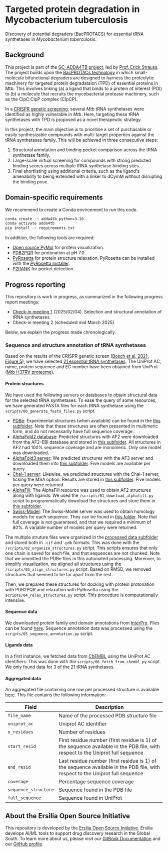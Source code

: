 # Targeted protein degradation in Mycobacterium tuberculosis
Discovery of potential degraders (BacPROTACS) for essential tRNA synthetases in _Mycobacterium tuberculosis_.

## Background

This project is part of the [GC-ADDA4TB project](https://www.lifearc.org/project/grand-challenges-programme/), led by [Prof. Erick Strauss](https://scholar.google.com/citations?user=zK9kCVUAAAAJ&hl=en).
The project builds upon the [BacPROTACs technology](https://pubmed.ncbi.nlm.nih.gov/35662409/) in which small-molecule bifunctional degraders are designed to harness the proteolytic machinery for targeted protein degradataion (TPD) of essential proteins in Mtb. This involves linking (a) a ligand that binds to a protein of interest (POI) to (b) a molecule that recruits the mycobacterial protease machinery, such as the ClpC:ClpP complex (ClpCP).

In a [CRISPR genetic screening](https://pubmed.ncbi.nlm.nih.gov/34297925/), several _Mtb_ tRNA synthetases were identified as highly vulnerable in _Mtb_. Here, targeting these tRNA synthetases with TPD is proposed as a novel therapeutic strategy.

In this project, the main objective is to prioritise a set of purchasable or easily synthesizable compounds with multi-target properties against the tRNA synthetases family. This will be achieved in three consecutive steps:
1. Structural annotation and binding pocket comparison across the tRNA synthetase family.
2. Large-scale virtual screening for compounds with strong predicted binding scores across multiple tRNA synthetase binding sites.
3. Final shortlisting using additional criteria, such as the ligand's amenability to being extended with a linker to dCymM without disrupting the binding pose.

## Domain-specific requirements

We recommend to create a Conda environment to run this code.
```bash
conda create -n adda4tb python=3.10
conda activate adda4tb
pip install -r requirements.txt
```

In addition, the following tools are required:

* [Open source PyMol](https://github.com/schrodinger/pymol-open-source) for protein visualization.
* [PDB2PQR](https://pdb2pqr.readthedocs.io/en/latest/) for protonation at pH 7.0.
* [PyRosetta](https://www.pyrosetta.org/) for protein structure relaxation. PyRosetta can be installed with the [PyRosetta Installer](https://www.pyrosetta.org/downloads).
* [P2RANK](https://github.com/rdk/p2rank) for pocket detection. 

## Progress reporting

This repository is work in progress, as summarized in the following progress report meetings:

* [Check-in meeting 1](https://docs.google.com/presentation/d/1a7K4EkecYM63CPa7QRw1SOEGv2AEA3FYjpLJPYPpIkY/edit?usp=drive_link) (2025/02/04). Selection and structural annotation of tRNA synthetases.
* Check-in meeting 2 (scheduled mid March 2025)

Below, we explain the progress made chronologically.

### Sequence and structure annotation of tRNA synthetases

Based on the results of the CRISPR genetic screen ([Bosch et al, 2021; Figure 5](assets/bosch_2021_figure_5.jpg)), we have selected [21 essential tRNA synthetases](data/mtb_trna_synthetases_bosch_2021_fig5_annotated.csv). The UniProt AC, name, protein sequence and EC number have been obtained from UniProt ([Mtb H37RV proteome](data/mtb_h37rv_proteome.tsv)).

#### Protein structures

We have used the following servers or databases to obtain structural data for the selected tRNA synthetases. To ease the query of some resources, we have generated FASTA files for each tRNA synthetase using the `scripts/00_generate_fasta_files.py` script.

* [PDBe](https://www.ebi.ac.uk/pdbe/): Experimental structures (when available) can be found in the [this subfolder](/data/structures/pdbe_database). Note that these structures are often presented in multimeric form, and do not necessarily have full sequence coverage.
* [AlphaFold2 database](https://alphafold.ebi.ac.uk/): Predicted structures with AF2 were downloaded from the AF2-EBI database and stored in [this subfolder](/data/structures/alphafold2_database). All structures in AF2 had 100% sequence coverage and are monomeric. Only one model was downloaded.
* [AlphaFold3 server](https://alphafoldserver.com/): We predicted structures with the AF3 server and downloaded them into [this subfolder](/data/structures/alphafold3_webserver). Five models are available per query.
* [Chai-1 server](https://lab.chaidiscovery.com/dashboard): Likewise, we predicted structures with the Chai-1 server, ticking the MSA option. Results are stored in [this subfolder](/data/structures/chai1_server). Five models per query were returned.
* [AlphaFill](https://alphafill.eu/): The AlphaFill resource was used to obtain AF2 structures along with ligands. We used the `/scripts/01_download_alphafill.py` script to programmatically download the structures and store them in [this subfolder](/data/structures/alphafill_database/).
* [Swiss-Model](https://swissmodel.expasy.org/): The Swiss-Model server was used to obtain homology models for each sequence. They can be found in [this folder](/data/structures/swissmodel). Note that full coverage is not guaranteed, and that we required a minimum of 80%. A variable number of models per query were returned.

The multiple struture files were organized in the [processed data subfolder](processed/structures) and stored both in `.cif` and `.pdb` formats. This was done with the `/scripts/02_organize_structures.py` script. This scripts ensures that only one chain is saved for each file, and that sequences are not chunked. Note that we ommitted the PDBe files in this automated processing. Moreover, to simplify visualization, we aligned all structures using the `/scripts/03_align_structures.py` script. Based on RMSD, we removed structures that seemed to be far apart from the rest.

Then, we prepared these structures for docking with protein protonation with PDB2PQR and relaxation with PyRosetta using the `scripts/04_relax_structures.py` script. This procedure is computationally intensive. 

#### Sequence data

We downloaded protein family and domain annotations from [InterPro](https://www.ebi.ac.uk/interpro/). Files can be found [here](data/sequences/interpro). Sequence annotation data was processed using the `scripts/05_sequence_annotation.py` script.

#### Ligands data

In a first instance, we fetched data from [ChEMBL](https://www.ebi.ac.uk/chembl/) using the UniProt AC identifiers. This was done with the `scripts/06_fetch_from_chembl.py` script. We only found data for 3 of the 21 tRNA synthetases.

#### Aggregated data

An aggregated file containing one row per processed structure is available [here](/processed/trna_synthetases_data.csv). This file contains the following information:

| **Field**              | **Description**                                                                                         |
|-------------------------|---------------------------------------------------------------------------------------------------------|
| `file_name`            | Name of the processed PDB structure file                                                               |
| `uniprot_ac`           | Uniprot AC identifier                                                                                  |
| `n_residues`           | Number of residues                                                                                     |
| `start_resid`          | First residue number (first residue is 1) of the sequence available in the PDB file, with respect to the Uniprot full sequence |
| `end_resid`            | Last residue number (first residue is 1) of the sequence available in the PDB file, with respect to the Uniprot full sequence |
| `coverage`             | Percentage sequence coverage                                                                           |
| `sequence_structure`   | Sequence found in the PDB file                                                                         |
| `full_sequence`        | Sequence found in UniProt                                                                              |


## About the Ersilia Open Source Initiative

This repository is developed by the [Ersilia Open Source Initiative](https://ersilia.io). Ersilia develops AI/ML tools to support drug discovery research in the Global South. To learn more about us, please visit our [GitBook Documentation](https://ersilia.gitbook.io) and our [GitHub profile](https://github.com/ersilia-os/).
